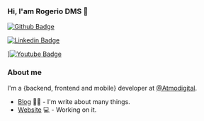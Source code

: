 ### Hi, I'am Rogerio DMS  👋

[![Github Badge](https://img.shields.io/badge/-Github-000?style=flat-square&logo=Github&logoColor=white&link=https://github.com/rogeriodms)](https://github.com/rogeriodms)

[![Linkedin Badge](https://img.shields.io/badge/-LinkedIn-blue?style=flat-square&logo=Linkedin&logoColor=white&link=https://www.linkedin.com/in/rogerio-della-maggiora-9748a4152/)](https://www.linkedin.com/in/rogerio-della-maggiora-9748a4152/)

][![Youtube Badge](https://img.shields.io/badge/-YouTube-ff0000?style=flat-square&labelColor=ff0000&logo=https://www.youtube.com/channel/UCvlB1PIL0LwXXbgrL113Uxw)](https://www.youtube.com/channel/UCvlB1PIL0LwXXbgrL113Uxw)

### About me
I'm a {backend, frontend and mobile} developer at [@Atmodigital](https://atmodigital.com.br/).

- [Blog](http://rogeriodella.com.br/#interests) ✍🏼 - I'm write about many things.
- [Website](http://rogeriodella.com.br/) 💻 - Working on it.
<!--
**rogeriodms/rogeriodms** is a ✨ _special_ ✨ repository because its `README.md` (this file) appears on your GitHub profile.

Here are some ideas to get you started:

- 🔭 I’m currently working on ...
- 🌱 I’m currently learning ...
- 👯 I’m looking to collaborate on ...
- 🤔 I’m looking for help with ...
- 💬 Ask me about ...
- 📫 How to reach me: ...
- 😄 Pronouns: ...
- ⚡ Fun fact: ...
-->
